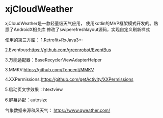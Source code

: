 # xjCloudWeather
xjCloudWeather是一款轻量级天气应用，
使用kotlin的MVP框架模式开发的。熟悉了AndroidX相关库
修改了swiperefreshlayout源码，实现自定义刷新样式

使用的第三方库：
1.Retrofit+RxJava3+:

2.Eventbus:https://github.com/greenrobot/EventBus

3.万能适配器：BaseRecyclerViewAdapterHelper

3.MMKV:https://github.com/Tencent/MMKV

4.XXPermissions:https://github.com/getActivity/XXPermissions

5.启动页文字效果：htextview

6.屏幕适配：autosize



气象数据来源和风天气： https://www.qweather.com/
